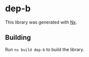 # dep-b

This library was generated with [Nx](https://nx.dev).

## Building

Run `nx build dep-b` to build the library.
